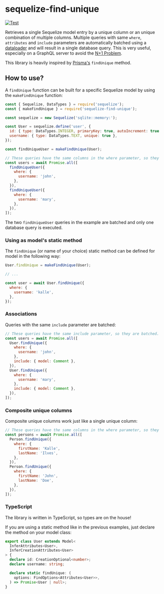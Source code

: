 # sequelize-find-unique

[![Test](https://github.com/Kaltsoon/sequelize-find-unique/actions/workflows/test.yml/badge.svg)](https://github.com/Kaltsoon/sequelize-find-unique/actions/workflows/test.yml)

Retrieves a single Sequelize model entry by a unique column or an unique combination of multiple columns. Multiple queries with same `where`, `attributes` and `include` parameters are automatically batched using a [dataloader](https://github.com/graphql/dataloader) and will result in a single database query. This is very useful, especially on a GraphQL server to avoid the [N+1 Problem](https://shopify.engineering/solving-the-n-1-problem-for-graphql-through-batching).

This library is heavily inspired by [Prisma's](https://www.prisma.io/) `findUnique` method.

## How to use?

A `findUnique` function can be built for a specific Sequelize model by using the `makeFindUnique` function:

```js
const { Sequelize, DataTypes } = require('sequelize');
const { makeFindUnique } = require('sequelize-find-unique');

const sequelize = new Sequelize('sqlite::memory:');

const User = sequelize.define('user', {
  id: { type: DataTypes.INTEGER, primaryKey: true, autoIncrement: true },
  username: { type: DataTypes.TEXT, unique: true },
});

const findUniqueUser = makeFindUnique(User);

// These queries have the same columns in the where parameter, so they are batched. Just one database query is executed
const users = await Promise.all([
  findUniqueUser({
    where: {
      username: 'john',
    },
  }),
  findUniqueUser({
    where: {
      username: 'mary',
    },
  }),
]);
```

The two `findUniqueUser` queries in the example are batched and only one database query is executed.

### Using as model's static method

The `findUnique` (or name of your choice) static method can be defined for model in the following way:

```js
User.findUnique = makeFindUnique(User);

// ...

const user = await User.findUnique({
  where: {
    username: 'kalle',
  },
});
```

### Associations

Queries with the same `include` parameter are batched:

```js
// These queries have the same include parameter, so they are batched. Just one database query is executed
const users = await Promise.all([
  User.findUnique({
    where: {
      username: 'john',
    },
    include: { model: Comment },
  }),
  User.findUnique({
    where: {
      username: 'mary',
    },
    include: { model: Comment },
  }),
]);
```

### Composite unique columns

Composite unique columns work just like a single unique column:

```js
// These queries have the same columns in the where parameter, so they are batched. Just one database query is executed
const persons = await Promise.all([
  Person.findUnique({
    where: {
      firstName: 'Kalle',
      lastName: 'Ilves',
    },
  }),
  Person.findUnique({
    where: {
      firstName: 'John',
      lastName: 'Doe',
    },
  }),
]);
```

### TypeScript

The library is written in TypeScript, so types are on the house!

If you are using a static method like in the previous examples, just declare the method on your model class:

```ts
export class User extends Model<
  InferAttributes<User>,
  InferCreationAttributes<User>
> {
  declare id: CreationOptional<number>;
  declare username: string;

  declare static findUnique: (
    options: FindOptions<Attributes<User>>,
  ) => Promise<User | null>;
}
```
